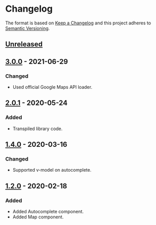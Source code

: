 # Changelog
The format is based on [Keep a Changelog](https://keepachangelog.com) and this project adheres to [Semantic Versioning](https://semver.org).

## [Unreleased]

## [3.0.0] - 2021-06-29
### Changed
- Used official Google Maps API loader.

## [2.0.1] - 2020-05-24
### Added
- Transpiled library code.

## [1.4.0] - 2020-03-16
### Changed
- Supported v-model on autocomplete.

## [1.2.0] - 2020-02-18
### Added
- Added Autocomplete component.
- Added Map component.

[Unreleased]: https://github.com/p803/vue-google-maps/compare/v3.0.0...HEAD
[3.0.0]: https://github.com/p803/vue-google-maps/compare/v2.1.0...v3.0.0
[2.1.0]: https://github.com/p803/vue-google-maps/compare/v2.0.1...v2.1.0
[2.0.1]: https://github.com/p803/vue-google-maps/compare/v1.4.0...v2.0.1
[1.4.0]: https://github.com/p803/vue-google-maps/compare/v1.2.0...v1.4.0
[1.2.0]: https://github.com/p803/vue-google-maps/releases/tag/v1.2.0

